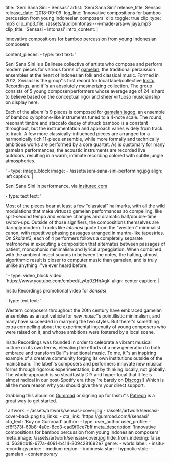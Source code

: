title: 'Seni Sana Sini - Sensasi'
artist: 'Seni Sana Sini'
release_title: Sensasi
release_date: '2018-09-09'
log_line: 'Innovative compositions for bamboo percussion from young Indonesian composers'
clip_toggle: true
clip_type: mp3
clip_mp3_file: /assets/audio/intonasi---i-made-arsa-wijaya.mp3
clip_title: 'Sensasi - Intonasi'
intro_content: |
  <p>Innovative compositions for bamboo percussion from young Indonesian composers
  </p>
content_pieces:
  -
    type: text
    text: '<p>Seni Sana Sini is a Balinese collective of artists who compose and perform modern pieces for various forms of <a href="https://en.wikipedia.org/wiki/Gamelan" target="_blank">gamelan</a>, the traditional percussion ensembles at the heart of Indonesian folk and classical music. Formed in 2012, <i>Sensasi</i> is the group''s first record for local label/collective <a href="https://insiturec.com/" target="_blank">Insitu Recordings</a>, and it''s an absolutely mesmerizing collection. The group consists of 5 young composer/performers whose average age of 24 is hard to believe based on the conceptual rigor and sheer virtuoso musicianship on display here.</p><p>Each of the album''s 9 pieces is composed for <a href="https://en.wikipedia.org/wiki/Gamelan_jegog" target="_blank">gamelan jegog</a>, an ensemble of bamboo xylophone-like instruments tuned to a 4-note scale. The round, resonant timbre and staccato decay of struck bamboo is a constant throughout, but the instrumentation and approach varies widely from track to track. A few more classically-influenced pieces are arranged for a harmonically rich 11-piece ensemble, while more formally and technically ambitious works are performed by a core quartet. As is customary for many gamelan performances, the acoustic instruments are recorded live outdoors, resulting in a warm, intimate recording colored with subtle jungle atmospherics.</p>'
  -
    type: image_block
    image:
      - /assets/seni-sana-sini-performing.jpg
    align: left
    caption: |
      <p>Seni Sana Sini in performance, via <a href="https://insiturec.com/sensasi/" target="_blank">insiturec.com</a>
      </p>
  -
    type: text
    text: '<p>Most of the pieces bear at least a few "classical" hallmarks, with all the wild modulations that make virtuoso gamelan performances so compelling, like split-second tempo and volume changes and dramatic half/double-time switch-ups. Outside of those signifiers, the compositions themselves are daringly modern. Tracks like <i>Intonasi</i> quote from the "western" minimalist canon, with repetitive phasing passages arranged in mantra-like tapestries. On <i>Skala #3</i>, each of 4 performers follows a completely separate metronome in executing a composition that alternates between passages of patient, monophonic minimalism and lyrical arpeggiation. When combined with the ambient insect sounds in between the notes, the halting, almost algorithmic result is closer to computer music than gamelan, and is truly unlike anything I''ve ever heard before.<br></p>'
  -
    type: video_block
    video: 'https://www.youtube.com/embed/LyAq0ZHhAgk'
    align: center
    caption: |
      <p>Insitu Recordings promotional video for <em>Sensasi</em>
      </p>
  -
    type: text
    text: '<p>Western composers throughout the 20th century have embraced gamelan ensembles as an apt vehicle for <i>new music</i>''s pointillistic minimalism, and many have succeeded in marrying the two styles. But there''s something extra compelling about the experimental ingenuity of young composers who were raised on it, and whose ambitions were fostered by a local scene. </p><p>Insitu Recordings was founded in order to celebrate a vibrant musical culture on its own terms, elevating the efforts of a new generation to both embrace and transform Bali''s traditional music. To me, it''s an inspiring example of a creative community forging its own institutions outside of the mainstream. The label''s composers and performers innovate new musical forms through rigorous experimentation, but by thinking locally, not globally. The whole approach is so steadfastly DIY and hyper-local that it feels almost radical in our post-Spotify era (they''re barely on <a href="https://www.discogs.com/label/1229105-Insitu-Recordings" target="_blank">Discogs</a>!) Which is all the more reason why you should give them your direct support.</p><p>Grabbing this album on <a href="https://gum.co/sensasi">Gumroad</a> or signing up for Insitu''s <a href="https://www.patreon.com/insitu_recordings">Patreon</a> is a great way to get started.</p>'
artwork:
  - /assets/artwork/sensasi-cover.jpg
  - /assets/artwork/sensasi-cover-back.png
tip_links:
  -
    cta_link: 'https://gumroad.com/l/sensasi'
    cta_text: 'Buy on Gumroad'
author:
  -
    type: user_author
    user_profile:
      - cf6f373f-69b8-4a0c-8cc3-cad9f0ce7bff
meta_description: 'Innovative compositions for bamboo percussion from young Indonesian composers'
meta_image: /assets/artwork/sensasi-cover.jpg
hide_from_indexing: false
id: 5638db18-677a-4091-b414-3094281692e7
genre:
  - world
label:
  - insitu-recordings
price:
  - medium
region:
  - indonesia
star:
  - hypnotic
style:
  - gamelan
  - contemporary
